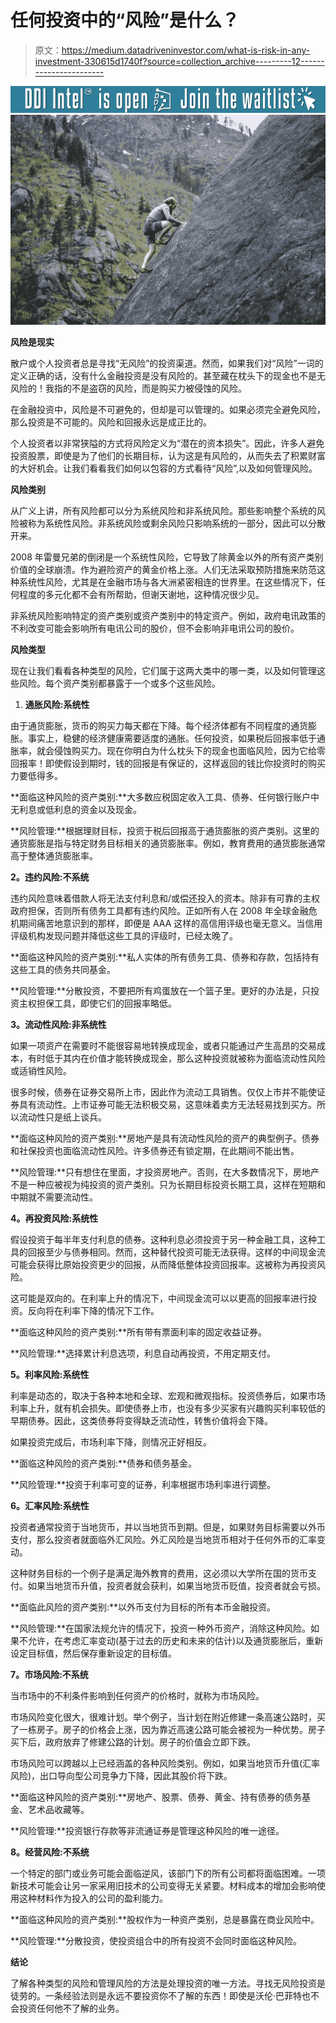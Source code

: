 # 任何投资中的“风险”是什么？

> 原文：<https://medium.datadriveninvestor.com/what-is-risk-in-any-investment-330615d1740f?source=collection_archive---------12----------------------->

[![](img/28c6cc3aff9c2848e20d829253f589b7.png)](http://www.track.datadriveninvestor.com/DDIBeta11-22)![](img/678c55ddf3212dfbd7d0da808f64768b.png)

**风险是现实**

散户或个人投资者总是寻找“无风险”的投资渠道。然而，如果我们对“风险”一词的定义正确的话，没有什么金融投资是没有风险的。甚至藏在枕头下的现金也不是无风险的！我指的不是盗窃的风险，而是购买力被侵蚀的风险。

在金融投资中，风险是不可避免的，但却是可以管理的。如果必须完全避免风险，那么投资是不可能的。风险和回报永远是成正比的。

个人投资者以非常狭隘的方式将风险定义为“潜在的资本损失”。因此，许多人避免投资股票，即使是为了他们的长期目标，认为这是有风险的，从而失去了积累财富的大好机会。让我们看看我们如何以包容的方式看待“风险”,以及如何管理风险。

**风险类别**

从广义上讲，所有风险都可以分为系统风险和非系统风险。那些影响整个系统的风险被称为系统性风险。非系统风险或剩余风险只影响系统的一部分，因此可以分散开来。

2008 年雷曼兄弟的倒闭是一个系统性风险，它导致了除黄金以外的所有资产类别价值的全球崩溃。作为避险资产的黄金价格上涨。人们无法采取预防措施来防范这种系统性风险，尤其是在金融市场与各大洲紧密相连的世界里。在这些情况下，任何程度的多元化都不会有所帮助，但谢天谢地，这种情况很少见。

非系统风险影响特定的资产类别或资产类别中的特定资产。例如，政府电讯政策的不利改变可能会影响所有电讯公司的股价，但不会影响非电讯公司的股价。

**风险类型**

现在让我们看看各种类型的风险，它们属于这两大类中的哪一类，以及如何管理这些风险。每个资产类别都暴露于一个或多个这些风险。

1.  **通胀风险:系统性**

由于通货膨胀，货币的购买力每天都在下降。每个经济体都有不同程度的通货膨胀。事实上，稳健的经济健康需要适度的通胀。任何投资，如果税后回报率低于通胀率，就会侵蚀购买力。现在你明白为什么枕头下的现金也面临风险，因为它给零回报率！即使假设到期时，钱的回报是有保证的，这样返回的钱比你投资时的购买力要低得多。

**面临这种风险的资产类别:**大多数应税固定收入工具、债券、任何银行账户中无利息或低利息的资金以及现金。

**风险管理:**根据理财目标，投资于税后回报高于通货膨胀的资产类别。这里的通货膨胀是指与特定财务目标相关的通货膨胀率。例如，教育费用的通货膨胀通常高于整体通货膨胀率。

**2。违约风险:不系统**

违约风险意味着借款人将无法支付利息和/或偿还投入的资本。除非有可靠的主权政府担保，否则所有债务工具都有违约风险。正如所有人在 2008 年全球金融危机期间痛苦地意识到的那样，即便是 AAA 这样的高信用评级也毫无意义。当信用评级机构发现问题并降低这些工具的评级时，已经太晚了。

**面临这种风险的资产类别:**私人实体的所有债务工具、债券和存款，包括持有这些工具的债务共同基金。

**风险管理:**分散投资，不要把所有鸡蛋放在一个篮子里。更好的办法是，只投资主权担保工具，即使它们的回报率略低。

**3。流动性风险:非系统性**

如果一项资产在需要时不能很容易地转换成现金，或者只能通过产生高昂的交易成本，有时低于其内在价值才能转换成现金，那么这种投资就被称为面临流动性风险或适销性风险。

很多时候，债券在证券交易所上市，因此作为流动工具销售。仅仅上市并不能使证券具有流动性。上市证券可能无法积极交易，这意味着卖方无法轻易找到买方。所以流动性只是纸上谈兵。

**面临这种风险的资产类别:**房地产是具有流动性风险的资产的典型例子。债券和社保投资也面临流动性风险。许多债券还有锁定期，在此期间不能出售。

**风险管理:**只有想住在里面，才投资房地产。否则，在大多数情况下，房地产不是一种应被视为纯投资的资产类别。只为长期目标投资长期工具，这样在短期和中期就不需要流动性。

**4。再投资风险:系统性**

假设投资于每半年支付利息的债券。这种利息必须投资于另一种金融工具，这种工具的回报至少与债券相同。然而，这种替代投资可能无法获得。这样的中间现金流可能会获得比原始投资更少的回报，从而降低整体投资回报率。这被称为再投资风险。

这可能是双向的。在利率上升的情况下，中间现金流可以以更高的回报率进行投资。反向将在利率下降的情况下工作。

**面临这种风险的资产类别:**所有带有票面利率的固定收益证券。

**风险管理:**选择累计利息选项，利息自动再投资，不用定期支付。

**5。利率风险:系统性**

利率是动态的，取决于各种本地和全球、宏观和微观指标。投资债券后，如果市场利率上升，就有机会损失。即使债券上市，也没有多少买家有兴趣购买利率较低的早期债券。因此，这类债券将变得缺乏流动性，转售价值将会下降。

如果投资完成后，市场利率下降，则情况正好相反。

**面临这种风险的资产类别:**债券和债务基金。

**风险管理:**投资于利率可变的证券，利率根据市场利率进行调整。

**6。汇率风险:系统性**

投资者通常投资于当地货币，并以当地货币到期。但是，如果财务目标需要以外币支付，那么投资者就面临外汇风险。外汇风险是当地货币相对于任何外币的汇率变动。

这种财务目标的一个例子是满足海外教育的费用，这必须以大学所在国的货币支付。如果当地货币升值，投资者就会获利，如果当地货币贬值，投资者就会亏损。

**面临此风险的资产类别:**以外币支付为目标的所有本币金融投资。

**风险管理:**在国家法规允许的情况下，投资一种外币资产，消除这种风险。如果不允许，在考虑汇率变动(基于过去的历史和未来的估计)以及通货膨胀后，重新设定目标值，然后保存重新设定的目标值。

**7。市场风险:不系统**

当市场中的不利条件影响到任何资产的价格时，就称为市场风险。

市场风险变化很大，很难计划。举个例子，当计划在附近修建一条高速公路时，买了一栋房子。房子的价格会上涨，因为靠近高速公路可能会被视为一种优势。房子买下后，政府放弃了修建公路的计划。房子的价值会立即下跌。

市场风险可以跨越以上已经涵盖的各种风险类别。例如，如果当地货币升值(汇率风险)，出口导向型公司竞争力下降，因此其股价将下跌。

**面临这种风险的资产类别:**房地产、股票、债券、黄金、持有债券的债务基金、艺术品收藏等。

**风险管理:**投资银行存款等非流通证券是管理这种风险的唯一途径。

**8。经营风险:不系统**

一个特定的部门或业务可能会面临逆风，该部门下的所有公司都将面临困难。一项新技术可能会让另一家采用旧技术的公司变得无关紧要。材料成本的增加会影响使用这种材料作为投入的公司的盈利能力。

**面临这种风险的资产类别:**股权作为一种资产类别，总是暴露在商业风险中。

**风险管理:**分散投资，使投资组合中的所有投资不会同时面临这种风险。

**结论**

了解各种类型的风险和管理风险的方法是处理投资的唯一方法。寻找无风险投资是徒劳的。一条经验法则是永远不要投资你不了解的东西！即使是沃伦·巴菲特也不会投资任何他不了解的业务。